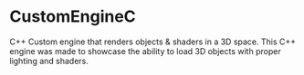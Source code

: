 # CustomEngineC
C++ Custom engine that renders objects &amp; shaders in a 3D space.
This C++ engine was made to showcase the ability to load 3D objects with proper lighting and shaders.

